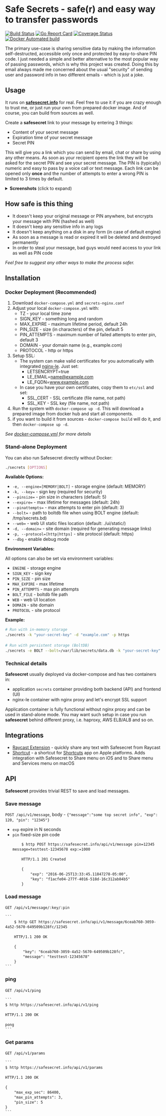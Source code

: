 # Safe Secrets - safe(r) and easy way to transfer passwords

[![Build Status](https://github.com/umputun/secrets/workflows/build/badge.svg)](https://github.com/umputun/secrets/actions) [![Go Report Card](https://goreportcard.com/badge/github.com/umputun/secrets)](https://goreportcard.com/report/github.com/umputun/secrets) [![Coverage Status](https://coveralls.io/repos/github/umputun/secrets/badge.svg?branch=master)](https://coveralls.io/github/umputun/secrets?branch=master) [![Docker Automated build](https://img.shields.io/docker/automated/jrottenberg/ffmpeg.svg)](https://hub.docker.com/r/umputun/secrets/)

The primary use-case is sharing sensitive data by making the information self-destructed, accessible only once and protected
by easy-to-share PIN code. I just needed a simple and better alternative to the most popular way of passing passwords,
which is why this project was created. Doing this by email always made me concerned about the usual "security" of sending user
and password info in two different emails - which is just a joke.

## Usage

It runs on **[safesecret.info](https://safesecret.info)** for real. Feel free to use it if you are crazy enough to trust me,
or just run your own from prepared docker image. And of course, you can build from sources as well.

Create a **safesecret** link to your message by entering 3 things:

- Content of your secret message
- Expiration time of your secret message
- Secret PIN

 This will give you a link which you can send by email, chat or share by using any other means.
 As soon as your recipient opens the link they will be asked for the secret PIN and see your secret message.
 The PIN is (typically) numeric and easy to pass by a voice call or text message.
 Each link can be opened only **once** and the number of attempts to enter a wrong PIN is limited to 3 times by default.

<details>
<summary><b>Screenshots</b> (click to expand)</summary>

### Desktop View
![Desktop View](screenshots/01-home-desktop.png)

### Dark Mode
![Dark Mode](screenshots/02-home-dark.png)

### Mobile View
![Mobile View](screenshots/03-home-mobile.png)

### PIN Entry
![PIN Entry](screenshots/04-message-pin-dark.png)

### Decoded Message
![Decoded Message](screenshots/05-message-decoded-dark.png)

</details>

## How safe is this thing

- It doesn't keep your original message or PIN anywhere, but encrypts your message with PIN (hashed as well)
- It doesn't keep any sensitive info in any logs
- It doesn't keep anything on a disk in any form (in case of default engine)
- As soon as a message is read or expired it will be deleted and destroyed permanently
- In order to steal your message, bad guys would need access to your link as well as PIN code

_Feel free to suggest any other ways to make the process safer._

## Installation

### Docker Deployment (Recommended)

1. Download `docker-compose.yml` and `secrets-nginx.conf`
1. Adjust your local `docker-compose.yml` with:
    - TZ - your local time zone
    - SIGN_KEY - something long and random
    - MAX_EXPIRE - maximum lifetime period, default 24h
    - PIN_SIZE - size (in characters) of the pin, default 5
    - PIN_ATTEMPTS - maximum number of failed attempts to enter pin, default 3
    - DOMAIN - your domain name (e.g., example.com)
    - PROTOCOL - http or https
1. Setup SSL:
    - The system can make valid certificates for you automatically with integrated [nginx-le](https://github.com/umputun/nginx-le). Just set:
        - LETSENCRYPT=true
        - LE_EMAIL=name@example.com
        - LE_FQDN=www.example.com
    - In case you have your own certificates, copy them to `etc/ssl` and set:
        - SSL_CERT - SSL certificate (file name, not path)
        - SSL_KEY - SSL key (file name, not path)
1. Run the system with `docker-compose up -d`. This will download a prepared image from docker hub and start all components.
1. if you want to build it from sources - `docker-compose build` will do it, and then `docker-compose up -d`.

_See [docker-compose.yml](https://github.com/umputun/secrets/blob/master/docker-compose.yml) for more details_

### Stand-alone Deployment

You can also run Safesecret directly without Docker:

```bash
./secrets [OPTIONS]
```

**Available Options:**

- `-e, --engine=[MEMORY|BOLT]` - storage engine (default: MEMORY)
- `-k, --key=` - sign key (required for security)
- `--pinsize=` - pin size in characters (default: 5)
- `--expire=` - max lifetime for messages (default: 24h)
- `--pinattempts=` - max attempts to enter pin (default: 3)
- `--bolt=` - path to boltdb file when using BOLT engine (default: /tmp/secrets.bd)
- `--web=` - web UI static files location (default: ./ui/static/)
- `-d, --domain=` - site domain (required for generating message links)
- `-p, --protocol=[http|https]` - site protocol (default: https)
- `--dbg` - enable debug mode

**Environment Variables:**

All options can also be set via environment variables:
- `ENGINE` - storage engine
- `SIGN_KEY` - sign key
- `PIN_SIZE` - pin size
- `MAX_EXPIRE` - max lifetime
- `PIN_ATTEMPTS` - max pin attempts
- `BOLT_FILE` - boltdb file path
- `WEB` - web UI location
- `DOMAIN` - site domain
- `PROTOCOL` - site protocol

**Example:**

```bash
# Run with in-memory storage
./secrets -k "your-secret-key" -d "example.com" -p https

# Run with persistent storage (BoltDB)
./secrets -e BOLT --bolt=/var/lib/secrets/data.db -k "your-secret-key" -d "example.com"
```

### Technical details

**Safesecret** usually deployed via docker-compose and has two containers in:

- application `secrets` container providing both backend (API) and frontend (UI)
- nginx-le container with nginx proxy and let's encrypt SSL support

Application container is fully functional without nginx proxy and can be used in stand-alone mode. You may want such setup
in case you run **safesecret** behind different proxy, i.e. haproxy, AWS ELB/ALB and so on.

## Integrations

* [Raycast Extension](https://www.raycast.com/melonamin/safe-secret) - quickly share any text with Safesecret from Raycast
* [Shortcut](https://www.icloud.com/shortcuts/1d0a8d22c3884c8d80341ccffb502931) - a shortcut for [Shortcuts](https://support.apple.com/guide/shortcuts/welcome/ios) app on Apple platforms. Adds integration with Safesecret to Share menu on iOS and to Share menu and Services menu on macOS

## API

**Safesecret** provides trivial REST to save and load messages.

### Save message

`POST /api/v1/message`, body - `{"message":"some top secret info", "exp": 120, "pin": "12345"}`

- `exp` expire in N seconds
- `pin` fixed-size pin code
    ```
        $ http POST https://safesecret.info/api/v1/message pin=12345 message=testtest-12345678 exp:=1000

        HTTP/1.1 201 Created

        {
            "exp": "2016-06-25T13:33:45.11847278-05:00",
            "key": "f1acfe04-277f-4016-518d-16c312ab84b5"
        }
    ```

### Load message

`GET /api/v1/message/:key/:pin`

    ```
        $ http GET https://safesecret.info/api/v1/message/6ceab760-3059-4a52-5670-649509b128fc/12345

        HTTP/1.1 200 OK

        {
            "key": "6ceab760-3059-4a52-5670-649509b128fc",
            "message": "testtest-12345678"
        }
    ```

### ping

`GET /api/v1/ping`

    ```
    $ http https://safesecret.info/api/v1/ping

    HTTP/1.1 200 OK

    pong
    ```

### Get params

`GET /api/v1/params`

    ```
    $ http https://safesecret.info/api/v1/params

    HTTP/1.1 200 OK

    {
        "max_exp_sec": 86400,
        "max_pin_attempts": 3,
        "pin_size": 5
    }
    ```
